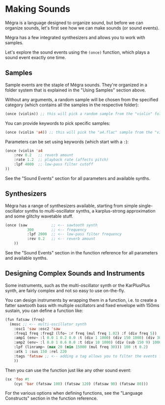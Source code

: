 # Making Sounds

Mégra is a language designed to organize sound, but before we can organize sounds, let's first see how we can make sounds (or sound events).

Mégra has a few integrated synthesizers and allows you to work with samples.

Let's explore the sound events using the `(once)` function, which plays a sound event exactly one time.

## Samples

Sample events are the staple of Mégra sounds. They're organized in a folder system that is explained in the "Using Samples" section above.

Without any arguments, a random sample will be chosen from the specified category (which contains all the samples in the respective folder):

```lisp
(once (violin)) ;; this will pick a random sample from the "violin" folder
```

You can provide keywords to pick specific samples:

```lisp
(once (violin 'a4)) ;; this will pick the "a4.flac" sample from the "violin" folder
```

Parameters can be set using keywords (which start with a `:`):

```lisp
(once (violin 'a4
	:rev 0.2   ;; reverb amount
	:rate 1.2  ;; playback rate (affects pitch)
	:lpf 4000  ;; low-pass filter cutoff
)) 
```

See the "Sound Events" section for all parameters and available synths.

## Synthesizers

Mégra has a range of synthesizers available, starting from simple single-oscillator synths to multi-oscillator
synths, a karplus-strong approximation and some glitchy wavetable stuff.

```lisp
(once (saw           ;; <-- sawtooth synth
	      300        ;; <-- frequency
	      :lpf 2000  ;; <-- low-pass filter frequency
	      :rev 0.2   ;; <-- reverb amount
	))
```
See the "Sound Events" section in the function reference for all parameters and available synths.

## Designing Complex Sounds and Instruments

Some instruments, such as the multi-oscillator synth or the KarPlusPlus synth, are fairly complex
and not so easy to use on-the-fly. 

You can design instruments by wrapping them in a function, i.e. to create a fatter sawtooth bass
with multiple oscillators and fixed envelope with 150ms sustain, you can define a function like: 

```lisp
(fun fatsaw (freq) 
  (mosc ;; <-- multi-oscillator synth
    :osc1 'saw :osc2 'saw 
    :freq1 freq :freq2 (lfo~ :r freq (mul freq 1.02) :f (div freq 5))
    :amp1 (env~ :l 0.0 1 0.2 0.0 :t (div 1 1000) (div 150 1000) (div 300 1000))
    :amp2 (env~ :l 0.0 1 0.6 0.0 :t (div 10 1000) (div (sub 150 9) 1000) (div 300 1000))
    :lpf (linramp~ (max 20 (min 15000 (mul freq 30))) 100 :t 0.2)
    :atk 1 :sus 150 :rel 220
    :tags 'fatsaw ;; <-- adding a tag allows you to filter the events further up the chain (in :solo and :block)
    ))
```

Then you can use the function just like any other sound event:

```lisp
(sx 'foo #t
	(cyc 'bar (fatsaw 100) (fatsaw 120) (fatsaw 90) (fatsaw 80)))
```

For the various options when defining functions, see the "Language Constructs" section in the function reference.
